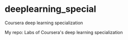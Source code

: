 # deeplearning_special
Coursera deep learning specialization

My repo: Labs of Coursera's deep learning specialization
